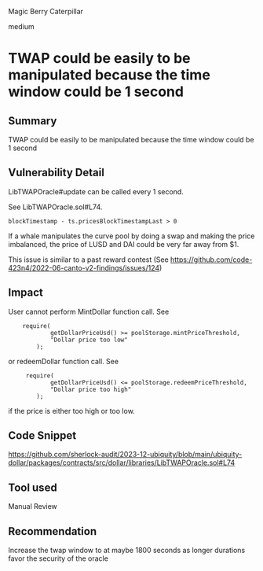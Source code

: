 Magic Berry Caterpillar

medium

# TWAP could be easily to be manipulated because the time window could be 1 second

## Summary
TWAP could be easily to be manipulated because the time window could be 1 second

## Vulnerability Detail
LibTWAPOracle#update can be called every 1 second. 

See LibTWAPOracle.sol#L74.

```solidity
blockTimestamp - ts.pricesBlockTimestampLast > 0
```

If a whale manipulates the curve pool by doing a swap and making the price imbalanced, the price of LUSD and DAI could be very far away from $1.

This issue is similar to a past reward contest (See https://github.com/code-423n4/2022-06-canto-v2-findings/issues/124)

## Impact
User cannot perform MintDollar function call. See

```solidity
    require(
            getDollarPriceUsd() >= poolStorage.mintPriceThreshold,
            "Dollar price too low"
        );
```

or redeemDollar function call. See

```solidity
     require(
            getDollarPriceUsd() <= poolStorage.redeemPriceThreshold,
            "Dollar price too high"
        );
```

if the price is either too high or too low.

## Code Snippet
https://github.com/sherlock-audit/2023-12-ubiquity/blob/main/ubiquity-dollar/packages/contracts/src/dollar/libraries/LibTWAPOracle.sol#L74

## Tool used
Manual Review

## Recommendation
Increase the twap window to at maybe 1800 seconds as longer durations favor the security of the oracle 